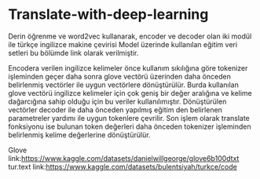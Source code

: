 # Translate-with-deep-learning
Derin öğrenme ve word2vec kullanarak, encoder ve decoder olan iki modül ile türkçe ingilizce makine çevirisi
Model üzerinde kullanılan eğitim veri setleri bu bölümde link olarak verilmiştir.

Encodera verilen ingilizce kelimeler önce kullanım sıkılığına göre tokenizer işleminden geçer daha sonra glove vectörü üzerinden daha önceden belirlenmiş vectörler ile uygun vectörlere dönüştürülür.
Burda kullanılan glove vectörü ingilizce kelimeler için çok geniş bir değer aralığına ve kelime dağarcığına sahip olduğu için bu veriler kullanılımıştır.
Dönüştürülen vectörler decoder ile daha önceden yapılmış eğitim den belirlenen parametreler yardımı ile uygun tokenlere çevrilir.
Son işlem olarak translate fonksiyonu ise bulunan token değerleri daha önceden tokenizer işleminden belirlenmiş kelime değerlerine dönüştürülür.

Glove link:https://www.kaggle.com/datasets/danielwillgeorge/glove6b100dtxt
tur.text link:https://www.kaggle.com/datasets/bulentsiyah/turkce/code
